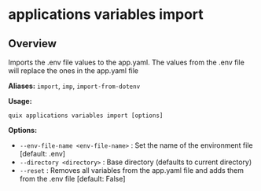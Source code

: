 # applications variables import

## Overview

Imports the .env file values to the app.yaml. The values from the .env file will replace the ones in the app.yaml file

**Aliases:** `import`, `imp`, `import-from-dotenv`

**Usage:**

```
quix applications variables import [options]
```

**Options:**

- `--env-file-name <env-file-name>` : Set the name of the environment file [default: .env]
- `--directory <directory>` : Base directory (defaults to current directory)
- `--reset` : Removes all variables from the app.yaml file and adds them from the .env file [default: False]

